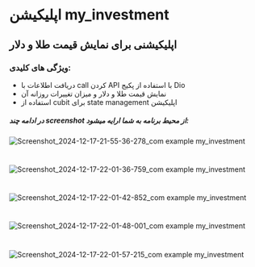 # اپلیکیشن my_investment

## اپلیکیشنی برای نمایش قیمت طلا و دلار 

### ویژگی های کلیدی:

- دریافت اطلاعات با call کردن API با استفاده از پکیج Dio
- نمایش قیمت طلا و دلار و میزان تغییرات روزانه آن
- استفاده از cubit برای state management اپلیکیشن


##### در ادامه چند screenshot از محیط برنامه به شما ارایه میشود:
![Screenshot_2024-12-17-21-55-36-278_com example my_investment](https://github.com/user-attachments/assets/1225be07-29d2-436f-bb01-a530f85fa44d)
#
![Screenshot_2024-12-17-22-01-36-759_com example my_investment](https://github.com/user-attachments/assets/66da415d-2cc4-4ff1-97f0-faaaaf7874ba)
#
![Screenshot_2024-12-17-22-01-42-852_com example my_investment](https://github.com/user-attachments/assets/2405a33a-2290-409f-9998-bfae91c1dcb4)
#
![Screenshot_2024-12-17-22-01-48-001_com example my_investment](https://github.com/user-attachments/assets/c06fc731-d34d-46c0-929f-aaba8de94d56)
#
![Screenshot_2024-12-17-22-01-57-215_com example my_investment](https://github.com/user-attachments/assets/d9507ab7-6c83-438e-80ad-73f971c0a167)





